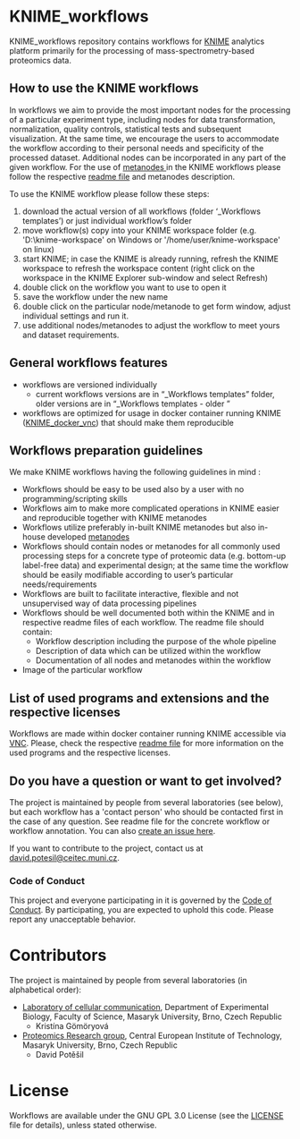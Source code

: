 # KNIME_workflows
KNIME_workflows repository contains workflows for [KNIME](https://www.knime.com/) analytics platform primarily for the processing of mass-spectrometry-based proteomics data.


## How to use the KNIME workflows
In workflows we aim to provide the most important nodes for the processing of a particular experiment type, including nodes for data transformation, normalization, quality controls, statistical tests and subsequent visualization. At the same time, we encourage the users to accommodate the workflow according to their personal needs and specificity of the processed dataset. Additional nodes can be incorporated in any part of the given workflow. For the use of [metanodes ]( https://github.com/OmicsWorkflows/KNIME_metanodes) in the KNIME workflows please follow the respective [readme file](https://github.com/OmicsWorkflows/KNIME_metanodes/blob/master/README.md) and metanodes description.


To use the KNIME workflow please follow these steps:
1)	download the actual version of all workflows (folder ‘_Workflows templates’) or just individual workflow’s folder
2)	move workflow(s) copy into your KNIME workspace folder (e.g. 'D:\knime-workspace\' on Windows or '/home/user/knime-workspace' on linux)
3)	start KNIME; in case the KNIME is already running, refresh the KNIME workspace to refresh the workspace content (right click on the workspace in the KNIME Explorer sub-window and select Refresh)
4)	double click on the workflow you want to use to open it
5)	save the workflow under the new name
6)	double click on the particular node/metanode to get form window, adjust individual settings and run it.
7)	use additional nodes/metanodes to adjust the workflow to meet yours and dataset requirements.

## General workflows features
- workflows are versioned individually
    - current workflows versions are in “_Workflows templates” folder, older versions are in “_Workflows templates - older ”
- workflows  are optimized for usage in docker container running KNIME ([KNIME_docker_vnc](https://github.com/OmicsWorkflows/KNIME_docker_vnc)) that should make them reproducible


## Workflows preparation guidelines
We make KNIME workflows having the following guidelines in mind :
-	Workflows should be easy to be used also by a user with no programming/scripting skills
-	Workflows aim to make more complicated operations in KNIME easier and reproducible together with KNIME metanodes
-	Workflows utilize preferably in-built KNIME metanodes but also in-house developed [metanodes](https://github.com/OmicsWorkflows/KNIME_metanodes)
-	Workflows should contain   nodes or metanodes for all commonly used processing steps for a concrete type of proteomic data (e.g. bottom-up label-free data) and experimental design; at the same time the workflow should be easily modifiable according to user’s particular needs/requirements
-	Workflows are built to facilitate interactive, flexible and not unsupervised  way of data processing pipelines
-	Workflows should be well documented both within the KNIME and in respective readme files of each workflow. The readme file should contain:
    -	Workflow description including the purpose of the whole pipeline
    -	Description of data which can be utilized within the workflow
    -	Documentation of all nodes and metanodes within the workflow
-	Image of the particular workflow

## List  of used programs and extensions and the respective licenses
Workflows are made within docker container running KNIME accessible via [VNC](https://github.com/OmicsWorkflows/KNIME_docker_vnc). Please, check the respective [readme file]( https://github.com/OmicsWorkflows/KNIME_docker_vnc/blob/master/README.md) for more information on the used programs and the respective licenses.

## Do you have a question or want to get involved?
The project is maintained by people from several laboratories (see below), but each workflow has a 'contact person' who should be contacted first in the case of any question. See readme file   for the concrete workflow or workflow annotation. You can also [create an issue here](https://github.com/OmicsWorkflows/KNIME_workflows/issues/new).

If you want to contribute to the project, contact us at david.potesil@ceitec.muni.cz.

### Code of Conduct
This project and everyone participating in it is governed by the [Code of Conduct](../master/code-of-conduct.md). By participating, you are expected to uphold this code. Please report any unacceptable behavior.

# Contributors

The project is maintained by people from several laboratories (in alphabetical order):
- [Laboratory of cellular communication](http://www.sci.muni.cz/bryjalab/), Department of Experimental Biology, Faculty of Science, Masaryk University, Brno, Czech Republic
  - Kristína Gömöryová
- [Proteomics Research group](https://www.ceitec.eu/proteomics-zbynek-zdrahal/rg49), Central European Institute of Technology, Masaryk University, Brno, Czech Republic
  - David Potěšil

# License
Workflows are available under the GNU GPL 3.0 License (see the [LICENSE](../master/LICENSE.md) file for details), unless stated otherwise.


